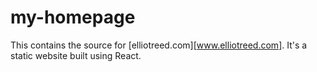 # my-homepage
This contains the source for [elliotreed.com][www.elliotreed.com]. It's a
static website built using React.
